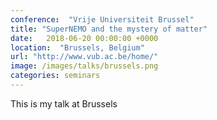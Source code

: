 ```yaml
---
conference:  "Vrije Universiteit Brussel"
title: "SuperNEMO and the mystery of matter"
date:   2018-06-20 00:00:00 +0000
location:  "Brussels, Belgium"
url: "http://www.vub.ac.be/home/"
image: /images/talks/brussels.png
categories: seminars
---
```

This is my talk at Brussels

